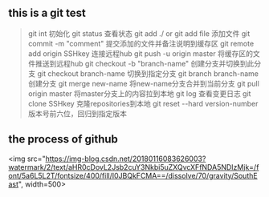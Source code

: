 ## this is a git test

> git int	初始化
> git status	查看状态
> git add ./ or git add file	添加文件
> git commit -m "comment"	提交添加的文件并备注说明到缓存区
> git remote add origin SSHkey	连接远程hub
> git push -u origin master	将缓存区的文件推送到远程hub
> git checkout -b "branch-name"	创建分支并切换到此分支
> git checkout branch-name	切换到指定分支
> git branch branch-name	创建分支
> git merge new-name	将new-name分支合并到当前分支
> git pull origin master	将master分支上的内容拉到本地
> git log	查看变更日志
> git clone SSHkey		克隆repositories到本地
> git reset --hard version-number	版本号前六位，回归到指定版本


## the process of github

<img src="https://img-blog.csdn.net/20180116083626003?watermark/2/text/aHR0cDovL2Jsb2cuY3Nkbi5uZXQvcXFfNDA5NDIzMjk=/font/5a6L5L2T/fontsize/400/fill/I0JBQkFCMA==/dissolve/70/gravity/SouthEast", width=500>